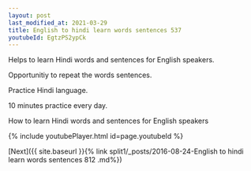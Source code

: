 ```yaml
---
layout: post
last_modified_at: 2021-03-29
title: English to hindi learn words sentences 537 
youtubeId: EgtzPS2ypCk
---
```

 
 
Helps to learn Hindi words and sentences for English speakers.

Opportunitiy to repeat the words sentences. 

Practice Hindi language. 
 
10 minutes practice every day. 
 
How to learn Hindi words and sentences for English speakers 
 
{% include youtubePlayer.html id=page.youtubeId %}
 
 
[Next]({{ site.baseurl }}{% link  split1/_posts/2016-08-24-English to hindi learn words sentences 812 .md%})
 
